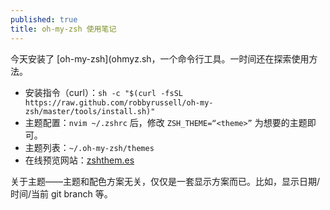 ```yaml
---
published: true
title: oh-my-zsh 使用笔记
---
```

今天安装了 [oh-my-zsh](ohmyz.sh，一个命令行工具。一时间还在探索使用方法。

- 安装指令（curl）：`sh -c "$(curl -fsSL https://raw.github.com/robbyrussell/oh-my-zsh/master/tools/install.sh)"`
- 主题配置：`nvim ~/.zshrc` 后，修改 `ZSH_THEME=“<theme>”` 为想要的主题即可。
- 主题列表：`~/.oh-my-zsh/themes`
- 在线预览网站：[zshthem.es](http://zshthem.es/)

关于主题——主题和配色方案无关，仅仅是一套显示方案而已。比如，显示日期/时间/当前 git branch 等。
